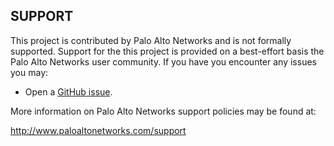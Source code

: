 ## SUPPORT

This project is contributed by Palo Alto Networks and is not formally supported. Support for the this project is provided on a best-effort basis the Palo Alto Networks user community. If you have you encounter any issues you may:

-   Open a  [GitHub issue](https://github.com/scotchoaf/mssp-templates/issues).

More information on Palo Alto Networks support policies may be found at:

http://www.paloaltonetworks.com/support

